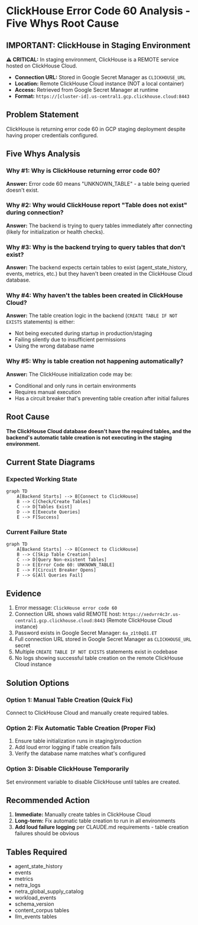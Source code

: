 # ClickHouse Error Code 60 Analysis - Five Whys Root Cause

## IMPORTANT: ClickHouse in Staging Environment
**⚠️ CRITICAL:** In staging environment, ClickHouse is a REMOTE service hosted on ClickHouse Cloud.
- **Connection URL:** Stored in Google Secret Manager as `CLICKHOUSE_URL`
- **Location:** Remote ClickHouse Cloud instance (NOT a local container)
- **Access:** Retrieved from Google Secret Manager at runtime
- **Format:** `https://[cluster-id].us-central1.gcp.clickhouse.cloud:8443`

## Problem Statement
ClickHouse is returning error code 60 in GCP staging deployment despite having proper credentials configured.

## Five Whys Analysis

### Why #1: Why is ClickHouse returning error code 60?
**Answer:** Error code 60 means "UNKNOWN_TABLE" - a table being queried doesn't exist.

### Why #2: Why would ClickHouse report "Table does not exist" during connection?
**Answer:** The backend is trying to query tables immediately after connecting (likely for initialization or health checks).

### Why #3: Why is the backend trying to query tables that don't exist?
**Answer:** The backend expects certain tables to exist (agent_state_history, events, metrics, etc.) but they haven't been created in the ClickHouse Cloud database.

### Why #4: Why haven't the tables been created in ClickHouse Cloud?
**Answer:** The table creation logic in the backend (`CREATE TABLE IF NOT EXISTS` statements) is either:
- Not being executed during startup in production/staging
- Failing silently due to insufficient permissions
- Using the wrong database name

### Why #5: Why is table creation not happening automatically?
**Answer:** The ClickHouse initialization code may be:
- Conditional and only runs in certain environments
- Requires manual execution
- Has a circuit breaker that's preventing table creation after initial failures

## Root Cause
**The ClickHouse Cloud database doesn't have the required tables, and the backend's automatic table creation is not executing in the staging environment.**

## Current State Diagrams

### Expected Working State
```mermaid
graph TD
    A[Backend Starts] --> B[Connect to ClickHouse]
    B --> C[Check/Create Tables]
    C --> D[Tables Exist]
    D --> E[Execute Queries]
    E --> F[Success]
```

### Current Failure State
```mermaid
graph TD
    A[Backend Starts] --> B[Connect to ClickHouse]
    B --> C[Skip Table Creation]
    C --> D[Query Non-existent Tables]
    D --> E[Error Code 60: UNKNOWN_TABLE]
    E --> F[Circuit Breaker Opens]
    F --> G[All Queries Fail]
```

## Evidence
1. Error message: `ClickHouse error code 60` 
2. Connection URL shows valid REMOTE host: `https://xedvrr4c3r.us-central1.gcp.clickhouse.cloud:8443` (Remote ClickHouse Cloud instance)
3. Password exists in Google Secret Manager: `6a_z1t0qQ1.ET`
4. Full connection URL stored in Google Secret Manager as `CLICKHOUSE_URL` secret
5. Multiple `CREATE TABLE IF NOT EXISTS` statements exist in codebase
6. No logs showing successful table creation on the remote ClickHouse Cloud instance

## Solution Options

### Option 1: Manual Table Creation (Quick Fix)
Connect to ClickHouse Cloud and manually create required tables.

### Option 2: Fix Automatic Table Creation (Proper Fix)
1. Ensure table initialization runs in staging/production
2. Add loud error logging if table creation fails
3. Verify the database name matches what's configured

### Option 3: Disable ClickHouse Temporarily
Set environment variable to disable ClickHouse until tables are created.

## Recommended Action
1. **Immediate:** Manually create tables in ClickHouse Cloud
2. **Long-term:** Fix automatic table creation to run in all environments
3. **Add loud failure logging** per CLAUDE.md requirements - table creation failures should be obvious

## Tables Required
- agent_state_history
- events  
- metrics
- netra_logs
- netra_global_supply_catalog
- workload_events
- schema_version
- content_corpus tables
- llm_events tables